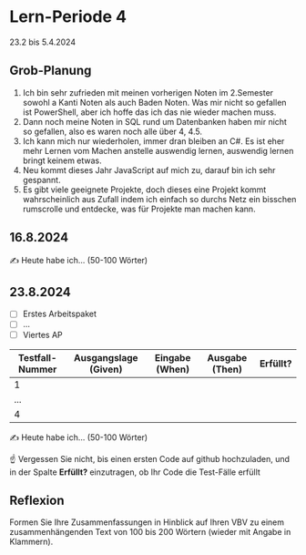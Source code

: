 # Lern-Periode 4

23.2 bis 5.4.2024

## Grob-Planung

1. Ich bin sehr zufrieden mit meinen vorherigen Noten im 2.Semester sowohl a Kanti Noten als auch Baden Noten. Was mir nicht so gefallen ist PowerShell, aber ich hoffe das ich das nie wieder machen muss.
2. Dann noch meine Noten in SQL rund um Datenbanken haben mir nicht so gefallen, also es waren noch alle über 4, 4.5. 
3. Ich kann mich nur wiederholen, immer dran bleiben an C#. Es ist eher mehr Lernen vom Machen anstelle auswendig lernen, auswendig lernen bringt keinem etwas. 
4. Neu kommt dieses Jahr JavaScript auf mich zu, darauf bin ich sehr gespannt. 
5. Es gibt viele geeignete Projekte, doch dieses eine Projekt kommt wahrscheinlich aus Zufall indem ich einfach so durchs Netz ein bisschen rumscrolle und entdecke, was für Projekte man machen kann. 

## 16.8.2024

✍️ Heute habe ich... (50-100 Wörter)

## 23.8.2024

- [ ] Erstes Arbeitspaket
- [ ] ...
- [ ] Viertes AP

| Testfall-Nummer | Ausgangslage (Given) | Eingabe (When) | Ausgabe (Then) | Erfüllt? |
| --------------- | -------------------- | -------------- | -------------- | -------- |
| 1               |                      |                |                |          |
| ...             |                      |                |                |          |
| 4               |                      |                |                |          |

✍️ Heute habe ich... (50-100 Wörter)

☝️ Vergessen Sie nicht, bis einen ersten Code auf github hochzuladen, und in der Spalte **Erfüllt?** einzutragen, ob Ihr Code die Test-Fälle erfüllt



## Reflexion

Formen Sie Ihre Zusammenfassungen in Hinblick auf Ihren VBV zu einem zusammenhängenden Text von 100 bis 200 Wörtern (wieder mit Angabe in Klammern).
